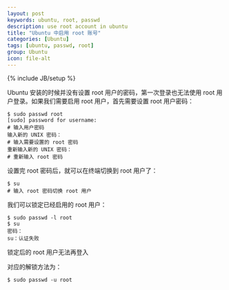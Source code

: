 ```yaml
---
layout: post
keywords: ubuntu, root, passwd
description: use root account in ubuntu
title: "Ubuntu 中启用 root 账号"
categories: [Ubuntu]
tags: [ubuntu, passwd, root]
group: Ubuntu
icon: file-alt
---
```

{% include JB/setup %}

Ubuntu 安装的时候并没有设置 root 用户的密码，第一次登录也无法使用 root 用户登录。如果我们需要启用 root 用户，首先需要设置 root 用户密码：

    $ sudo passwd root
    [sudo] password for username:
    # 输入用户密码
    输入新的 UNIX 密码：
    # 输入需要设置的 root 密码
    重新输入新的 UNIX 密码：
    # 重新输入 root 密码

<!--excerpt-->

设置完 root 密码后，就可以在终端切换到 root 用户了：

    $ su
    # 输入 root 密码切换 root 用户

我们可以锁定已经启用的 root 用户：

    $ sudo passwd -l root
    $ su
    密码：
    su：认证失败

锁定后的 root 用户无法再登入

对应的解锁方法为：

    $ sudo passwd -u root
